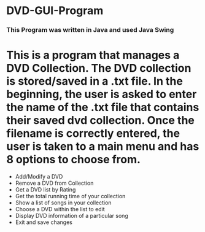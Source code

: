 # DVD-GUI-Program

### This Program was written in Java and used Java Swing

# This is a program that manages a DVD Collection. The DVD collection is stored/saved in a .txt file. In the beginning, the user is asked to enter the name of the .txt file that contains their saved dvd collection. Once the filename is correctly entered, the user is taken to a main menu and has 8 options to choose from.

* Add/Modify a DVD
* Remove a DVD from Collection
* Get a DVD list by Rating
* Get the total running time of your collection
* Show a list of songs in your collection
* Choose a DVD within the list to edit
* Display DVD information of a particular song
* Exit and save changes

